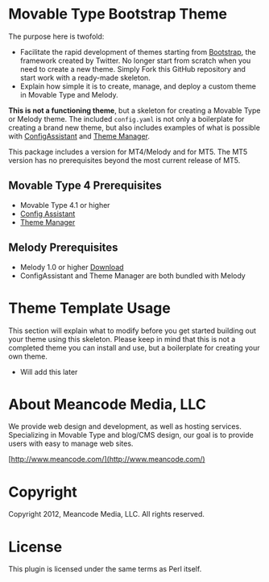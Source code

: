 # Movable Type Bootstrap Theme

The purpose here is twofold: 

* Facilitate the rapid development of themes starting from [Bootstrap](http://twitter.github.com/bootstrap/), the framework created by Twitter. No longer start from scratch when you need to create a new theme. Simply Fork this GitHub repository and start work with a ready-made skeleton. 
* Explain how simple it is to create, manage, and deploy a custom theme in Movable Type and Melody.

**This is not a functioning theme**, but a skeleton for creating a Movable Type or Melody theme. The included `config.yaml` is not only a boilerplate for creating a brand new theme, but also includes examples of what is possible with [ConfigAssistant](https://github.com/endevver/mt-plugin-configassistant) and [Theme Manager](https://github.com/endevver/mt-plugin-theme-manager).

This package includes a version for MT4/Melody and for MT5. The MT5 version has no prerequisites beyond the most current release of MT5.

## Movable Type 4 Prerequisites

* Movable Type 4.1 or higher
* [Config Assistant](http://github.com/endevver/mt-plugin-configassistant)
* [Theme Manager](https://github.com/endevver/mt-plugin-theme-manager)

## Melody Prerequisites

* Melody 1.0 or higher [Download](https://github.com/openmelody/melody)
* ConfigAssistant and Theme Manager are both bundled with Melody


# Theme Template Usage

This section will explain what to modify before you get started building out your theme using this skeleton. Please keep in mind that this is not a completed theme you can install and use, but a boilerplate for creating your own theme.

* Will add this later

# About Meancode Media, LLC

We provide web design and development, as well as hosting services. Specializing in Movable Type and blog/CMS design, our goal is to provide users with easy to manage web sites.

[http://www.meancode.com/](http://www.meancode.com/)

# Copyright

Copyright 2012, Meancode Media, LLC. All rights reserved.

# License

This plugin is licensed under the same terms as Perl itself.
